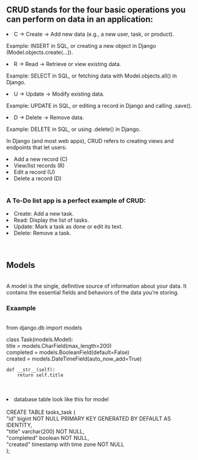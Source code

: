 <h2>CRUD stands for the four basic operations you can perform on data in an application:</h2>

<li>C → Create → Add new data (e.g., a new user, task, or product).</li>

Example: INSERT in SQL, or creating a new object in Django (Model.objects.create(...)).

<li>R → Read → Retrieve or view existing data.</li>

Example: SELECT in SQL, or fetching data with Model.objects.all() in Django.

<li>U → Update → Modify existing data.</li>

Example: UPDATE in SQL, or editing a record in Django and calling .save().

<li>D → Delete → Remove data.</li>

Example: DELETE in SQL, or using .delete() in Django.<br>

In Django (and most web apps), CRUD refers to creating views and endpoints that let users:<br>

<li>Add a new record (C)</li>

<li>View/list records (R)</li>

<li>Edit a record (U)</li>

<li>Delete a record (D)</li><br>

<h3>A To-Do list app is a perfect example of CRUD:</h3>

<li>Create: Add a new task.</li>

<li>Read: Display the list of tasks.</li>

<li>Update: Mark a task as done or edit its text.</li>

<li>Delete: Remove a task.</li><br><br>
<h2>Models</h2><br>
A model is the single, definitive source of information about your data. It contains the essential fields and behaviors of the data you’re storing.<br>
<h3>Exaample</h3><br>
from django.db import models<br>

class Task(models.Model):<br>
    title = models.CharField(max_length=200)<br>
    completed = models.BooleanField(default=False)<br>
    created = models.DateTimeField(auto_now_add=True)<br>

    def __str__(self):
        return self.title

<br>
<br>
<li>database table look like this for model</li><br>
CREATE TABLE tasks_task (<br>
    "id" bigint NOT NULL PRIMARY KEY GENERATED BY DEFAULT AS IDENTITY,<br>
    "title" varchar(200) NOT NULL,<br>
    "completed" boolean NOT NULL,<br>
    "created" timestamp with time zone NOT NULL<br>
);

